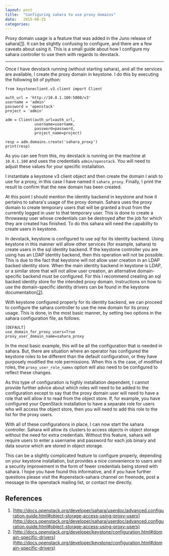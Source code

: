 ```yaml
---
layout: post
title:  "Configuring sahara to use proxy domains"
date:   2015-06-25
categories:
---
```


Proxy domain usage is a feature that was added in the Juno release of
sahara[[1]]. It can be slightly confusing to configure, and there are a
few caveats about using it. This is a small guide about how I configure my
sahara controller to use them with regards to devstack.

- - -

Once I have devstack running (without starting sahara), and all the services
are available, I create the proxy domain in keystone. I do this by executing
the following bit of python:

    from keystoneclient.v3.client import Client

    auth_url = 'http://10.0.1.100:5000/v3'
    username = 'admin'
    password = 'openstack'
    project = 'admin'

    adm = Client(auth_url=auth_url,
                 username=username,
                 password=password,
                 project_name=project)

    resp = adm.domains.create('sahara_proxy')
    print(resp)

As you can see from this, my devstack is running on the machine at
`10.0.1.100` and uses the credentials `admin/openstack`. You will need to
adjust these values for your specific installation.

I instantiate a keystone v3 client object and then create the domain I wish
to use for a proxy, in this case I have named it `sahara_proxy`. Finally, I
print the result to confirm that the new domain has been created.

At this point I should mention the identity backend in keystone and how it
pertains to sahara's usage of the proxy domain. Sahara uses the proxy domain
to create temporary users that will be granted a trust from the currently
logged in user to that temporary user. This is done to create a throwaway
user whose credentials can be destroyed after the job for which they are
created has finished. To do this sahara will need the capability to create
users in keystone.

In devstack, keystone is configured to use sql for its identity backend. Using
keystone in this manner will allow other services (for example, sahara) to
create users in the sql identity backend. If the keystone controller you are
using has an LDAP identity backend, then this operation will not be possible.
This is due to the fact that keystone will not allow user creation in an
LDAP backed identity store. When the main identity backend in keystone is
LDAP, or a similar store that will not allow user creation, an alternative
domain-specific backend must be configured. For this I recommend creating an
sql backed identity store for the intended proxy domain. Instructions on how
to use the domain-specific identity drivers can be found in the keystone
documentation[[2]].

With keystone configured properly for its identity backend, we can proceed
to configure the sahara controller to use the new domain for its proxy
usage. This is done, in the most basic manner, by setting two options in the
sahara configuration file, as follows:

    [DEFAULT]
    use_domain_for_proxy_users=True
    proxy_user_domain_name=sahara_proxy

In the most basic example, this will be all the configuration that is needed
in sahara. But, there are situation where an operator has configured the
keystone roles to be different than the default configuration, or they have
purposely modified the role permissions. When this is the case, of modified
roles, the `proxy_user_role_names` option will also need to be configured
to reflect these changes.

As this type of configuration is highly installation dependent, I cannot
provide further advice about which roles will need to be added to the
configuration except to say that the proxy domain user will need to have a
role that will allow it to read from the object store. If, for example, you
have configured your OpenStack installation to have a separate role for users
who will access the object store, then you will need to add this role to the
list for the proxy users.

With all of these configurations in place, I can now start the sahara
controller. Sahara will allow its clusters to access objects in object
storage without the need for extra credentials. Without this feature, sahara
will require users to enter a username and password for each job binary and
data source which are stored in object storage.

This can be a slightly complicated feature to configure properly, depending
on your keystone installation, but provides a nice convenience to users and
a security improvement in the form of fewer credentials being stored with
sahara. I hope you have found this informative, and if you have further
questions please visit the #openstack-sahara channel on freenode, post a
message to the openstack mailing list, or contact me directly.


References
----

1. [http://docs.openstack.org/developer/sahara/userdoc/advanced.configuration.guide.html#object-storage-access-using-proxy-users](http://docs.openstack.org/developer/sahara/userdoc/advanced.configuration.guide.html#object-storage-access-using-proxy-users)
2. [http://docs.openstack.org/developer/keystone/configuration.html#domain-specific-drivers](http://docs.openstack.org/developer/keystone/configuration.html#domain-specific-drivers)

[1]: http://docs.openstack.org/developer/sahara/userdoc/advanced.configuration.guide.html#object-storage-access-using-proxy-users
[2]: http://docs.openstack.org/developer/keystone/configuration.html#domain-specific-drivers
